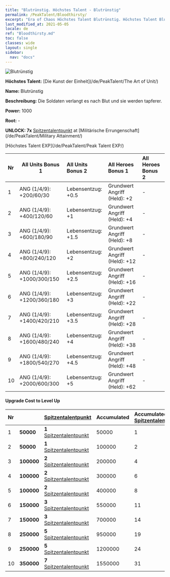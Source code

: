 ```yaml
---
title: "Blutrünstig. Höchstes Talent - Blutrünstig"
permalink: /PeakTalent/Bloodthirsty/
excerpt: "Era of Chaos Höchstes Talent Blutrünstig. Höchstes Talent Blutrünstig. Blutrünstig"
last_modified_at: 2021-05-05
locale: de
ref: "Bloodthirsty.md"
toc: false
classes: wide
layout: single
sidebar:
  nav: "docs"
---
```


  ![Blutrünstig](/images/pt/talent_2005.png)

  **Höchstes Talent:** [Die Kunst der Einheit](/de/PeakTalent/The Art of Unit/)

  **Name:** Blutrünstig

  **Beschreibung:** Die Soldaten verlangt es nach Blut und sie werden tapferer.

  **Power:** 1000

  **Root:** -

  **UNLOCK: 7x** [Spitzentalentpunkt](/ItemsDE/con_934/) at [Militärische Errungenschaft](/de/PeakTalent/Military Attainment/)

  [Höchstes Talent EXP](/de/PeakTalent/Peak Talent EXP/)

  | Nr | All Units Bonus 1 | All Units Bonus 2 | All Heroes Bonus 1 | All Heroes Bonus 2 |
  |:---|--------------|:-------------|:-------------|:-------------|
  | 1 | ANG (1/4/9): +200/60/30 | Lebensentzug: +0.5 | Grundwert Angriff (Held): +2 | - |
  | 2 | ANG (1/4/9): +400/120/60 | Lebensentzug: +1 | Grundwert Angriff (Held): +4 | - |
  | 3 | ANG (1/4/9): +600/180/90 | Lebensentzug: +1.5 | Grundwert Angriff (Held): +8 | - |
  | 4 | ANG (1/4/9): +800/240/120 | Lebensentzug: +2 | Grundwert Angriff (Held): +12 | - |
  | 5 | ANG (1/4/9): +1000/300/150 | Lebensentzug: +2.5 | Grundwert Angriff (Held): +16 | - |
  | 6 | ANG (1/4/9): +1200/360/180 | Lebensentzug: +3 | Grundwert Angriff (Held): +22 | - |
  | 7 | ANG (1/4/9): +1400/420/210 | Lebensentzug: +3.5 | Grundwert Angriff (Held): +28 | - |
  | 8 | ANG (1/4/9): +1600/480/240 | Lebensentzug: +4 | Grundwert Angriff (Held): +38 | - |
  | 9 | ANG (1/4/9): +1800/540/270 | Lebensentzug: +4.5 | Grundwert Angriff (Held): +48 | - |
  | 10 | ANG (1/4/9): +2000/600/300 | Lebensentzug: +5 | Grundwert Angriff (Held): +62 | - |


#### Upgrade Cost to Level Up

  | Nr | <i class="fas fa-coins"/> | [Spitzentalentpunkt](/ItemsDE/con_934/) | Accumulated <i class="fas fa-coins"/> | Accumulated [Spitzentalentpunkt](/ItemsDE/con_934/) |
  |:---|--------------|:-------------|:-------------|:-------------|
  | 1 | **50000** | **1** [Spitzentalentpunkt](/ItemsDE/con_934/) | 50000 | 1 |
  | 2 | **50000** | **1** [Spitzentalentpunkt](/ItemsDE/con_934/) | 100000 | 2 |
  | 3 | **100000** | **2** [Spitzentalentpunkt](/ItemsDE/con_934/) | 200000 | 4 |
  | 4 | **100000** | **2** [Spitzentalentpunkt](/ItemsDE/con_934/) | 300000 | 6 |
  | 5 | **100000** | **2** [Spitzentalentpunkt](/ItemsDE/con_934/) | 400000 | 8 |
  | 6 | **150000** | **3** [Spitzentalentpunkt](/ItemsDE/con_934/) | 550000 | 11 |
  | 7 | **150000** | **3** [Spitzentalentpunkt](/ItemsDE/con_934/) | 700000 | 14 |
  | 8 | **250000** | **5** [Spitzentalentpunkt](/ItemsDE/con_934/) | 950000 | 19 |
  | 9 | **250000** | **5** [Spitzentalentpunkt](/ItemsDE/con_934/) | 1200000 | 24 |
  | 10 | **350000** | **7** [Spitzentalentpunkt](/ItemsDE/con_934/) | 1550000 | 31 |
